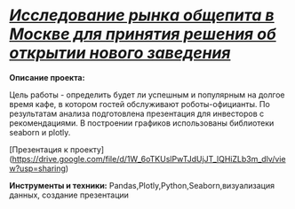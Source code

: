 # [*Исследование рынка общепита в Москве для принятия решения об открытии нового заведения*](https://github.com/alexandra-zulpikarova/ZulpikarovaAS_project/blob/main/%D1%80%D1%8B%D0%BD%D0%BE%D0%BA%20%D0%BE%D0%B1%D1%89%D0%B5%D0%BF%D0%B8%D1%82%D0%B0%20%D0%BC%D0%BE%D1%81%D0%BA%D0%B2%D1%8B/%D1%80%D1%8B%D0%BD%D0%BE%D0%BA%20%D0%BE%D0%B1%D1%89%D0%B5%D0%BF%D0%B8%D1%82%D0%B0%20%D0%BC%D0%BE%D1%81%D0%BA%D0%B2%D1%8B.ipynb)
**Описание проекта:**

Цель работы  -  определить будет ли успешным и популярным на долгое время кафе, в
котором гостей обслуживают роботы-официанты. По результатам анализа подготовлена
презентация для инвесторов с рекомендациями. В построении графиков использованы
библиотеки seaborn и plotly. 


[Презентация к проекту] (https://drive.google.com/file/d/1W_6oTKUslPwTJdUjJT_lQHiZLb3m_dlv/view?usp=sharing)

**Инструменты и техники:**
Pandas,Plotly,Python,Seaborn,визуализация данных, создание презентации








